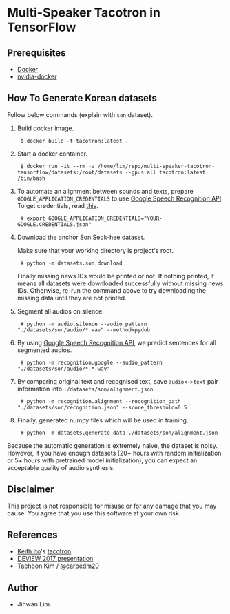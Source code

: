 # Multi-Speaker Tacotron in TensorFlow


## Prerequisites

- [Docker](https://docs.docker.com/install/)
- [nvidia-docker](https://github.com/NVIDIA/nvidia-docker)


## How To Generate Korean datasets

Follow below commands (explain with `son` dataset).

1. Build docker image.

        $ docker build -t tacotron:latest .

2. Start a docker container.

        $ docker run -it --rm -v /home/lim/repo/multi-speaker-tacotron-tensorflow/datasets:/root/datasets --gpus all tacotron:latest /bin/bash

3. To automate an alignment between sounds and texts, prepare `GOOGLE_APPLICATION_CREDENTIALS` to use [Google Speech Recognition API](https://cloud.google.com/speech/). To get credentials, read [this](https://developers.google.com/identity/protocols/application-default-credentials).

        # export GOOGLE_APPLICATION_CREDENTIALS="YOUR-GOOGLE.CREDENTIALS.json"

4. Download the anchor Son Seok-hee dataset.

    Make sure that your working directory is project's root.

        # python -m datasets.son.download

    Finally missing news IDs would be printed or not. If nothing printed, it means all datasets were downloaded successfully without missing news IDs. Otherwise, re-run the command above to try downloading the missing data until they are not printed.

5. Segment all audios on silence.

        # python -m audio.silence --audio_pattern "./datasets/son/audio/*.wav" --method=pydub

6. By using [Google Speech Recognition API](https://cloud.google.com/speech/), we predict sentences for all segmented audios.

        # python -m recognition.google --audio_pattern "./datasets/son/audio/*.*.wav"

7. By comparing original text and recognised text, save `audio<->text` pair information into `./datasets/son/alignment.json`.

        # python -m recognition.alignment --recognition_path "./datasets/son/recognition.json" --score_threshold=0.5

8. Finally, generated numpy files which will be used in training.

        # python -m datasets.generate_data ./datasets/son/alignment.json

Because the automatic generation is extremely naive, the dataset is noisy. However, if you have enough datasets (20+ hours with random initialization or 5+ hours with pretrained model initialization), you can expect an acceptable quality of audio synthesis.


## Disclaimer

This project is not responsible for misuse or for any damage that you may cause. You agree that you use this software at your own risk.


## References

- [Keith Ito](https://github.com/keithito)'s [tacotron](https://github.com/keithito/tacotron)
- [DEVIEW 2017 presentation](https://www.slideshare.net/carpedm20/deview-2017-80824162)
- Taehoon Kim / [@carpedm20](http://carpedm20.github.io/)


## Author

- Jihwan Lim
